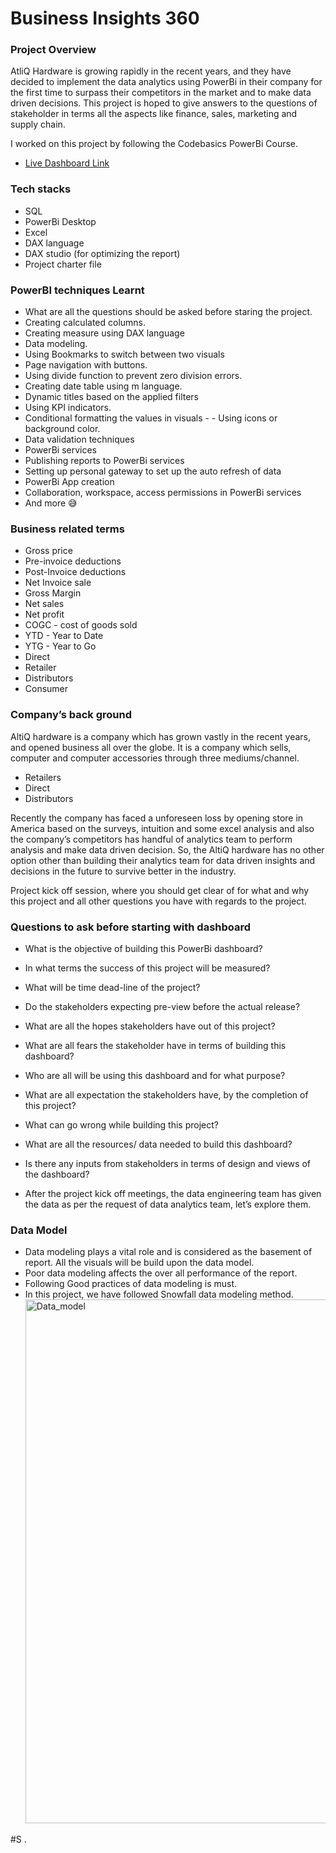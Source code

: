 
# Business Insights 360


### Project Overview
AtliQ Hardware is growing rapidly in the recent years, and they have decided to implement the data analytics using PowerBi in their company for the first time to surpass their competitors in the market and to make data driven decisions. This project is hoped to give answers to the questions of stakeholder in terms all the aspects like finance, sales, marketing and supply chain.

I worked on this project by following the Codebasics PowerBi Course.
 - [Live Dashboard Link](https://app.powerbi.com/view?r=eyJrIjoiOGRkOTNmN2ItM2YxNS00NzI1LThmODItODIwZjI1OTk1ZWJmIiwidCI6ImM2ZTU0OWIzLTVmNDUtNDAzMi1hYWU5LWQ0MjQ0ZGM1YjJjNCJ9)
### Tech stacks
- SQL
- PowerBi Desktop
- Excel
- DAX language
- DAX studio (for optimizing the report)
- Project charter file

### PowerBI techniques Learnt
- What are all the questions should be asked before staring the project.
- Creating calculated columns.
- Creating measure using DAX language
- Data modeling.
- Using Bookmarks to switch between two visuals
- Page navigation with buttons.
- Using divide function to prevent zero division errors.
- Creating date table using m language.
- Dynamic titles based on the applied filters
- Using KPI indicators.
- Conditional formatting the values in visuals - - Using icons or background color.
- Data validation techniques
- PowerBi services
- Publishing reports to PowerBi services
- Setting up personal gateway to set up the auto refresh of data
- PowerBi App creation
- Collaboration, workspace, access permissions in PowerBi services
- And more 😅

### Business related terms
- Gross price
- Pre-invoice deductions
- Post-Invoice deductions
- Net Invoice sale
- Gross Margin
- Net sales
- Net profit
- COGC - cost of goods sold
- YTD - Year to Date
- YTG - Year to Go
- Direct
- Retailer
- Distributors
- Consumer

### Company’s back ground
AltiQ hardware is a company which has grown vastly in the recent years, and opened business all over the globe. It is a company which sells, computer and computer accessories through three mediums/channel.

- Retailers
 - Direct
- Distributors

Recently the company has faced a unforeseen loss by opening store in America based on the surveys, intuition and some excel analysis and also the company’s competitors has handful of analytics team to perform analysis and make data driven decision. So, the AltiQ hardware has no other option other than building their analytics team for data driven insights and decisions in the future to survive better in the industry.

Project kick off session, where you should get clear of for what and why this project and all other questions you have with regards to the project.
### Questions to ask before starting with dashboard
- What is the objective of building this PowerBi dashboard?

- In what terms the success of this project will be measured?

- What will be time dead-line of the project?
- Do the stakeholders expecting pre-view before the actual release?

- What are all the hopes stakeholders have out of this project?

- What are all fears the stakeholder have in terms of building this dashboard?

- Who are all will be using this dashboard and for what purpose?

- What are all expectation the stakeholders have, by the completion of this project?

- What can go wrong while building this project?

- What are all the resources/ data needed to build this dashboard?

- Is there any inputs from stakeholders in terms of design and views of the dashboard?

- After the project kick off meetings, the data engineering team has given the data as per the request of data analytics team, let’s explore them.

### Data Model
- Data modeling plays a vital role and is considered as the basement of report. All the visuals will be build upon the data model.
- Poor data modeling affects the over all performance of the report.
- Following Good practices of data modeling is must.
- In this project, we have followed Snowfall data modeling method.
  <img width="838" alt="Data_model" src="https://github.com/user-attachments/assets/80041e65-9143-41c8-8e3c-4d0f483416e4">

#S
.

